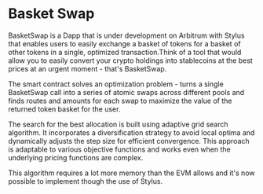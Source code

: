 <!-- ![Image](./header.png) -->

# Basket Swap

BasketSwap is a Dapp that is under development on Arbitrum with Stylus that enables users to easily exchange a basket of tokens for a basket of other tokens in a single, optimized transaction.Think of a tool that would allow you to easily convert your crypto holdings into stablecoins at the best prices at an urgent moment - that's BasketSwap.

The smart contract solves an optimization problem - turns a single BasketSwap call into a series of atomic swaps across different pools and finds  routes and amounts for each swap to maximize the value of the returned token basket for the user. 

The search for the best allocation is built using adaptive grid search algorithm.  It incorporates a diversification strategy to avoid local optima and dynamically adjusts the step size for efficient convergence. This approach is adaptable to various objective functions and works even when the underlying pricing functions are complex.

This algorithm requires a lot more memory than the EVM allows and it's now possible to implement though the use of Stylus.
